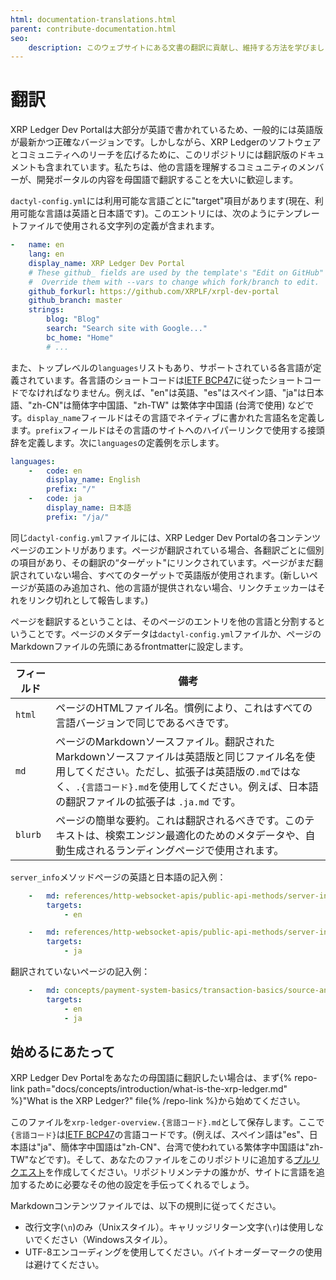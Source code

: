 ```yaml
---
html: documentation-translations.html
parent: contribute-documentation.html
seo:
    description: このウェブサイトにある文書の翻訳に貢献し、維持する方法を学びましょう。
---
```

# 翻訳

XRP Ledger Dev Portalは大部分が英語で書かれているため、一般的には英語版が最新かつ正確なバージョンです。しかしながら、XRP Ledgerのソフトウェアとコミュニティへのリーチを広げるために、このリポジトリには翻訳版のドキュメントも含まれています。私たちは、他の言語を理解するコミュニティのメンバーが、開発ポータルの内容を母国語で翻訳することを大いに歓迎します。

`dactyl-config.yml`には利用可能な言語ごとに"target"項目があります(現在、利用可能な言語は英語と日本語です)。このエントリには、次のようにテンプレートファイルで使用される文字列の定義が含まれます。

```yaml
-   name: en
    lang: en
    display_name: XRP Ledger Dev Portal
    # These github_ fields are used by the template's "Edit on GitHub" link.
    #  Override them with --vars to change which fork/branch to edit.
    github_forkurl: https://github.com/XRPLF/xrpl-dev-portal
    github_branch: master
    strings:
        blog: "Blog"
        search: "Search site with Google..."
        bc_home: "Home"
        # ...
```

また、トップレベルの`languages`リストもあり、サポートされている各言語が定義されています。各言語のショートコードは[IETF BCP47](https://tools.ietf.org/html/bcp47)に従ったショートコードでなければなりません。例えば、"en"は英語、"es"はスペイン語、"ja"は日本語、"zh-CN"は簡体字中国語、"zh-TW" は繁体字中国語 (台湾で使用) などです。`display_name`フィールドはその言語でネイティブに書かれた言語名を定義します。`prefix`フィールドはその言語のサイトへのハイパーリンクで使用する接頭辞を定義します。次に`languages`の定義例を示します。

```yaml
languages:
    -   code: en
        display_name: English
        prefix: "/"
    -   code: ja
        display_name: 日本語
        prefix: "/ja/"
```

同じ`dactyl-config.yml`ファイルには、XRP Ledger Dev Portalの各コンテンツページのエントリがあります。ページが翻訳されている場合、各翻訳ごとに個別の項目があり、その翻訳の“ターゲット"にリンクされています。ページがまだ翻訳されていない場合、すべてのターゲットで英語版が使用されます。(新しいページが英語のみ追加され、他の言語が提供されない場合、リンクチェッカーはそれをリンク切れとして報告します。)

ページを翻訳するということは、そのページのエントリを他の言語と分割するということです。ページのメタデータは`dactyl-config.yml`ファイルか、ページのMarkdownファイルの先頭にあるfrontmatterに設定します。

| フィールド | 備考 |
|----------|------|
| `html` | ページのHTMLファイル名。慣例により、これはすべての言語バージョンで同じであるべきです。 |
| `md` | ページのMarkdownソースファイル。翻訳されたMarkdownソースファイルは英語版と同じファイル名を使用してください。ただし、拡張子は英語版の`.md`ではなく、`.{言語コード}.md`を使用してください。例えば、日本語の翻訳ファイルの拡張子は `.ja.md` です。 |
| `blurb` | ページの簡単な要約。これは翻訳されるべきです。このテキストは、検索エンジン最適化のためのメタデータや、自動生成されるランディングページで使用されます。 |

`server_info`メソッドページの英語と日本語の記入例：

```yaml
    -   md: references/http-websocket-apis/public-api-methods/server-info-methods/server_info.md
        targets:
            - en

    -   md: references/http-websocket-apis/public-api-methods/server-info-methods/server_info.ja.md
        targets:
            - ja
```

翻訳されていないページの記入例：

```yaml
    -   md: concepts/payment-system-basics/transaction-basics/source-and-destination-tags.md
        targets:
            - en
            - ja
```

## 始めるにあたって

XRP Ledger Dev Portalをあなたの母国語に翻訳したい場合は、まず{% repo-link path="docs/concepts/introduction/what-is-the-xrp-ledger.md" %}"What is the XRP Ledger?" file{% /repo-link %}から始めてください。

このファイルを`xrp-ledger-overview.{言語コード}.md`として保存します。ここで`{言語コード}`は[IETF BCP47](https://tools.ietf.org/html/bcp47)の言語コードです。(例えば、スペイン語は"es"、日本語は"ja"、簡体字中国語は"zh-CN"、台湾で使われている繁体字中国語は"zh-TW"などです)。そして、あなたのファイルをこのリポジトリに追加する[プルリクエスト](https://help.github.com/en/github/collaborating-with-issues-and-pull-requests/about-pull-requests)を作成してください。リポジトリメンテナの誰かが、サイトに言語を追加するために必要なその他の設定を手伝ってくれるでしょう。

Markdownコンテンツファイルでは、以下の規則に従ってください。

- 改行文字(`\n`)のみ（Unixスタイル）。キャリッジリターン文字(`\r`)は使用しないでください（Windowsスタイル）。
- UTF-8エンコーディングを使用してください。バイトオーダーマークの使用は避けてください。
